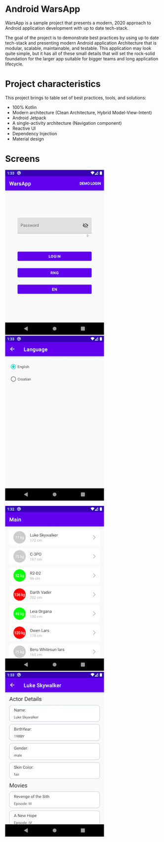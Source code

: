 # Android WarsApp

WarsApp is a sample project that presents a modern, 2020 approach to Android application development with up to date tech-stack.

The goal of the project is to demonstrate best practices by using up to date tech-stack and presenting modern Android application Architecture that is modular, scalable, maintainable, and testable. This application may look quite simple, but it has all of these small details that will set the rock-solid foundation for the larger app suitable for bigger teams and long application lifecycle.

# Project characteristics

This project brings to table set of best practices, tools, and solutions:

* 100% Kotlin
* Modern architecture (Clean Architecture, Hybrid Model-View-Intent)
* Android Jetpack
* A single-activity architecture (Navigation component)
* Reactive UI
* Dependency Injection
* Material design

# Screens

![Screen 3](https://github.com/goransipic/AndroidWarsApp/blob/master/images/picture-3.png) ![Screen 4](https://github.com/goransipic/AndroidWarsApp/blob/master/images/picture-4.png)

![Screen 1](https://github.com/goransipic/AndroidWarsApp/blob/master/images/picture-1.png) ![Screen 2](https://github.com/goransipic/AndroidWarsApp/blob/master/images/picture-2.png)
